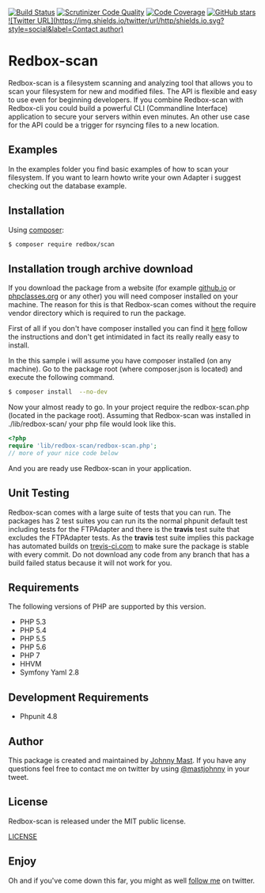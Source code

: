 [![Build Status](https://travis-ci.org/johnnymast/redbox-scan.svg?branch=master)](https://travis-ci.org/johnnymast/redbox-scan) 
[![Scrutinizer Code Quality](https://scrutinizer-ci.com/g/johnnymast/redbox-scan/badges/quality-score.png?b=master)](https://scrutinizer-ci.com/g/johnnymast/redbox-scan/?branch=master) 
[![Code Coverage](https://scrutinizer-ci.com/g/johnnymast/redbox-scan/badges/coverage.png?b=master)](https://scrutinizer-ci.com/g/johnnymast/redbox-scan/?branch=master)
[![GitHub stars](https://img.shields.io/badge/HHVM-Ready-green.svg)](http://hhvm.com/)
[![Twitter URL](https://img.shields.io/twitter/url/http/shields.io.svg?style=social&label=Contact author)](https://twitter.com/intent/tweet?text=@mastjohnny)

# Redbox-scan

Redbox-scan is a filesystem scanning and analyzing tool that allows you to scan your filesystem for new and modified files. The API is flexible and easy to use even for beginning developers.
If you combine Redbox-scan with Redbox-cli you could build a powerful CLI (Commandline Interface) application to secure your servers within even minutes. An other use case for the API could be a trigger for rsyncing
files to a new location.

## Examples

In the examples folder you find basic examples of how to scan your filesystem. If you want to learn howto write your own Adapter i suggest checking out the database example.

## Installation

Using [composer](https://packagist.org/packages/redbox/scan):

```bash
$ composer require redbox/scan
```

## Installation trough archive download

If you download the package from a website (for example [github.io](https://github.com/johnnymast/redbox-scan/) or [phpclasses.org](http://www.phpclasses.org/package/9573-PHP-Scan-files-for-new-or-modified-files.html) or any other) you will need composer installed on your machine.
The reason for this is that Redbox-scan comes without the require vendor directory which is required to run the package.

First of all if you don't have composer installed you can find it [here](https://getcomposer.org/) follow the instructions and don't get intimidated in fact its really really easy to install.

In the this sample i will assume you have composer installed (on any machine). Go to the package root (where composer.json is located) and execute the following command.

```bash
$ composer install  --no-dev
```

Now your almost ready to go. In your project require the redbox-scan.php (located in the package root). Assuming that Redbox-scan was installed in ./lib/redbox-scan/ your php file would look like this.

```php
<?php
require 'lib/redbox-scan/redbox-scan.php';
// more of your nice code below
```

And you are ready use Redbox-scan in your application.


## Unit Testing 

Redbox-scan comes with a large suite of tests that you can run. The packages has 2 test suites you can run its the normal phpunit default test including tests for the FTPAdapter and there is the **travis** test 
suite that excludes the FTPAdapter tests. As the **travis** test suite implies this package has automated builds on [trevis-ci.com](https://scrutinizer-ci.com/g/johnnymast/redbox-scan/) to make sure the package is stable with every commit.
Do not download any code from any branch that has a build failed status because it will not work for you. 


## Requirements

The following versions of PHP are supported by this version.

+ PHP 5.3
+ PHP 5.4
+ PHP 5.5
+ PHP 5.6
+ PHP 7
+ HHVM
+ Symfony Yaml 2.8

## Development Requirements

+ Phpunit 4.8


## Author

This package is created and maintained by [Johnny Mast](https://github.com/johnnymast). If you have any questions feel free to contact me on twitter by using [@mastjohnny](https://twitter.com/intent/tweet?text=@mastjohnny) in your tweet.


## License

Redbox-scan is released under the MIT public license.

[LICENSE](https://github.com/johnnymast/redbox-scan/blob/master/LICENSE.md)

 
## Enjoy

 Oh and if you've come down this far, you might as well [follow me](https://twitter.com/mastjohnny) on twitter.
